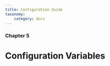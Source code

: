 ```yaml
---
title: Configuration Guide
taxonomy:
    category: docs
---
```

### Chapter 5

# Configuration Variables
